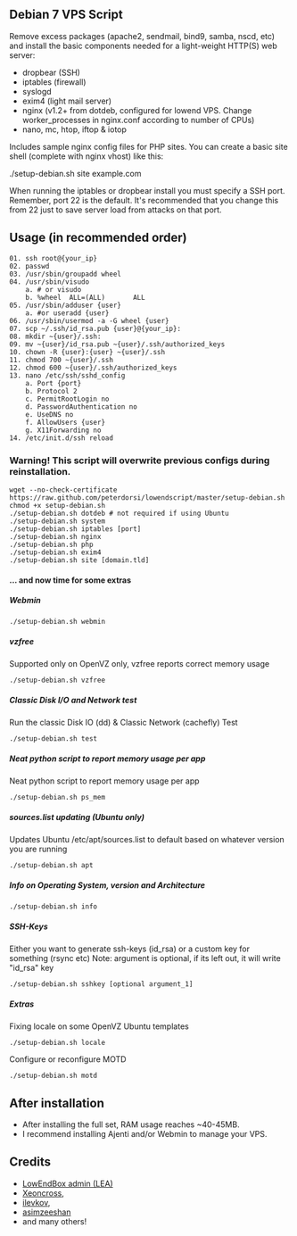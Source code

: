 ## Debian 7 VPS Script

Remove excess packages (apache2, sendmail, bind9, samba, nscd, etc) and install the basic components needed for a light-weight HTTP(S) web server:

 - dropbear (SSH)
 - iptables (firewall)
 - syslogd
 - exim4 (light mail server)
 - nginx (v1.2+ from dotdeb, configured for lowend VPS. Change worker_processes in nginx.conf according to number of CPUs)
 - nano, mc, htop, iftop & iotop

Includes sample nginx config files for PHP sites. You can create a basic site shell (complete with nginx vhost) like this:

./setup-debian.sh site example.com

When running the iptables or dropbear install you must specify a SSH port. Remember, port 22 is the default. It's recommended that you change this from 22 just to save server load from attacks on that port.

## Usage (in recommended order)

    01. ssh root@{your_ip}
    02. passwd
    03. /usr/sbin/groupadd wheel
    04. /usr/sbin/visudo
        a. # or visudo 
        b. %wheel  ALL=(ALL)       ALL
    05. /usr/sbin/adduser {user}
        a. #or useradd {user}
    06. /usr/sbin/usermod -a -G wheel {user}
    07. scp ~/.ssh/id_rsa.pub {user}@{your_ip}:
    08. mkdir ~{user}/.ssh:
    09. mv ~{user}/id_rsa.pub ~{user}/.ssh/authorized_keys
    10. chown -R {user}:{user} ~{user}/.ssh
    11. chmod 700 ~{user}/.ssh
    12. chmod 600 ~{user}/.ssh/authorized_keys
    13. nano /etc/ssh/sshd_config
        a. Port {port}
        b. Protocol 2
        c. PermitRootLogin no
        d. PasswordAuthentication no
        e. UseDNS no
        f. AllowUsers {user}
        g. X11Forwarding no
    14. /etc/init.d/ssh reload


### Warning! This script will overwrite previous configs during reinstallation.

	wget --no-check-certificate https://raw.github.com/peterdorsi/lowendscript/master/setup-debian.sh 
	chmod +x setup-debian.sh
	./setup-debian.sh dotdeb # not required if using Ubuntu
	./setup-debian.sh system
	./setup-debian.sh iptables [port]
	./setup-debian.sh nginx
	./setup-debian.sh php
	./setup-debian.sh exim4
	./setup-debian.sh site [domain.tld]

#### ... and now time for some extras

##### Webmin

	./setup-debian.sh webmin

##### vzfree

Supported only on OpenVZ only, vzfree reports correct memory usage

	./setup-debian.sh vzfree

##### Classic Disk I/O and Network test

Run the classic Disk IO (dd) & Classic Network (cachefly) Test

	./setup-debian.sh test

##### Neat python script to report memory usage per app

Neat python script to report memory usage per app

	./setup-debian.sh ps_mem

##### sources.list updating (Ubuntu only)

Updates Ubuntu /etc/apt/sources.list to default based on whatever version you are running

	./setup-debian.sh apt

##### Info on Operating System, version and Architecture

	./setup-debian.sh info

##### SSH-Keys

Either you want to generate ssh-keys (id_rsa) or a custom key for something (rsync etc)
Note: argument is optional, if its left out, it will write "id_rsa" key

	./setup-debian.sh sshkey [optional argument_1]
    
##### Extras

Fixing locale on some OpenVZ Ubuntu templates

	./setup-debian.sh locale

Configure or reconfigure MOTD

	./setup-debian.sh motd

## After installation

- After installing the full set, RAM usage reaches ~40-45MB.
- I recommend installing Ajenti and/or Webmin to manage your VPS.

## Credits

- [LowEndBox admin (LEA)](https://github.com/lowendbox/lowendscript)
- [Xeoncross](https://github.com/Xeoncross/lowendscript),
- [ilevkov](https://github.com/ilevkov/lowendscript),
- [asimzeeshan](https://github.com/asimzeeshan)
- and many others!
